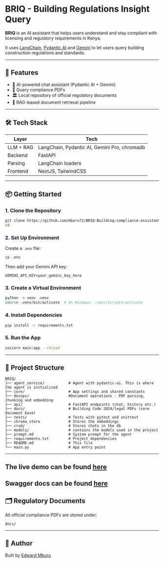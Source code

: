 # BRIQ - Building Regulations Insight Query

**BRIQ** is an AI assistant that helps users understand and stay compliant with licensing and regulatory requirements in Kenya.

It uses [LangChain](https://www.langchain.com/), [Pydantic AI](https://ai.pydantic.dev/) and [Gemini](https://deepmind.google/discover/blog/google-gemini-ai/) to let users query building construction regulations and standards.

---

## 🚀 Features

- 🧠 AI-powered chat assistant (Pydantic AI + Gemini)
- 📄 Query compliance PDFs
- 🏛️ Local repository of official regulatory documents
- 🔎 RAG-based document retrieval pipeline

---

## 🛠️ Tech Stack

| Layer        | Tech                                         |
|--------------|----------------------------------------------|
| LLM + RAG    | LangChain, Pydantic AI, Gemini Pro, chromadb |
| Backend      | FastAPI                                      |
| Parsing      | LangChain loaders                            |
| Frontend     | NextJS, TailwindCSS                          |

---

## 📦 Getting Started

### 1. Clone the Repository

```bash
git clone https://github.com/mburu72/BRIQ-Building-compliance-assistant.git
cd 
````

### 2. Set Up Environment

Create a `.env` file:

```bash
cp .env
```

Then add your Gemini API key:

```
GEMINI_API_KEY=your_gemini_key_here
```

### 3. Create a Virtual Environment

```bash
python -m venv .venv
source .venv/bin/activate  # On Windows: .venv\Scripts\activate
```

### 4. Install Dependencies

```bash
pip install -r requirements.txt
```

### 5. Run the App

```bash
uvicorn main:app --reload
```

---

## 📂 Project Structure

```
BRIQ/
├── agent_service/           # Agent with pydantic-ai. This is where the agent is initialized  
├── core/                    # App settings and shared constants
├── docops/                  #Document operations - PDF parsing, chunking and embedding
├── api/                     # FastAPI endpoints (chat, history etc.)
├── docs/                    # Building Code 2024/legal PDFs (core document base)
├── tests/                   # Tests with pytest and unittest
├── chroma_store             # Stores the embeddings
├── crud/                    # Stores chats in the db
├── models/                  # contains the models used in the project
├── prompt.md                # System prompt for the agent
├── requirements.txt         # Project dependencies
├── README.md                # This file
└── main.py                  # App entry point
```

---
## The live demo can be found [here](https://briq-ke.netlify.app)
## Swagger docs can be found [here](https://briq.duckdns.org/docs)


## 🗂️ Regulatory Documents

All official compliance PDFs are stored under:

```
docs/
```

---

## 👤 Author

Built by [Edward Mburu](https://github.com/mburu72)

